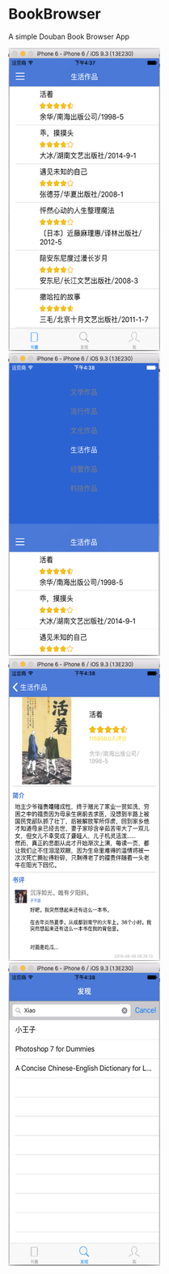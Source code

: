 # BookBrowser
A simple Douban Book Browser App

<img src="https://github.com/zyphs21/BookBrowser/blob/master/首页.png" alt="替代文本" title="标题文本" width="300" height = "600" /><img src="https://github.com/zyphs21/BookBrowser/blob/master/分类.png" alt="替代文本" title="标题文本" width="300" height = "600" />
<img src="https://github.com/zyphs21/BookBrowser/blob/master/书籍页面.png" alt="替代文本" title="标题文本" width="300" height = "600" /><img src="https://github.com/zyphs21/BookBrowser/blob/master/搜索.png" alt="替代文本" title="标题文本" width="300" height = "600" />

